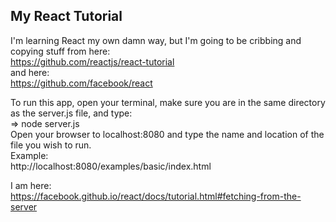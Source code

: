 ## My React Tutorial

I'm learning React my own damn way, but I'm going to be cribbing and copying stuff from here:  
https://github.com/reactjs/react-tutorial  
and here:  
https://github.com/facebook/react  

To run this app, open your terminal, make sure you are in the same directory as the server.js file, and type:  
=> node server.js  
Open your browser to localhost:8080 and type the name and location of the file you wish to run.  
Example:  
http://localhost:8080/examples/basic/index.html

I am here:  
https://facebook.github.io/react/docs/tutorial.html#fetching-from-the-server
